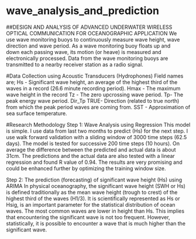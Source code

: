 # wave_analysis_and_prediction
##DESIGN AND ANALYSIS OF ADVANCED UNDERWATER WIRELESS OPTICAL COMMUNICATION FOR OCEANOGRAPHIC APPLICATION
We use wave monitoring buoys to continuously measure wave height, wave direction and wave period.
As a wave monitoring buoy floats up and down each passing wave, its motion (or heave) is measured and electronically processed.
Data from the wave monitoring buoys are transmitted to a nearby receiver station as a radio signal.

#Data Collection using Acoustic Transducers (Hydrophones)
Field names are;
Hs - Significant wave height, an average of the highest third of the waves in a record (26.6 minute recording period).
Hmax - The maximum wave height in the record
Tz - The zero upcrossing wave period.
Tp- The peak energy wave period.
Dir_Tp TRUE- Direction (related to true north) from which the peak period waves are coming from.
SST - Approximation of sea surface temperature.

#Research Methodology
Step 1: Wave Analysis using Regression
	This model is simple. I use data from last two months to predict (Hs) for the next step. I use walk forward validation with a sliding window of 3000 time steps (62.5 days). The model is tested for successive 200 time steps (10 hours). On average the difference between the predicted and actual data is about 31cm. The predictions and the actual data are also tested with a linear regression and found R value of 0.94. The results are very promising and could be enhanced further by optimizing the training window size.

Step 2: The prediction (forecasting) of significant wave height (Hs) using ARIMA
	In physical oceanography, the significant wave height (SWH or Hs) is defined traditionally as the mean wave height (trough to crest) of the highest third of the waves (H1/3). It is scientifically represented as Hs or Hsig, is an important parameter for the statistical distribution of ocean waves. The most common waves are lower in height than Hs. This implies that encountering the significant wave is not too frequent. However, statistically, it is possible to encounter a wave that is much higher than the significant wave. 

